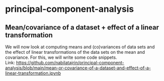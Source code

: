 # principal-component-analysis

## Mean/covariance of a dataset + effect of a linear transformation
We will now look at computing means and (co)variances of data sets and the effect of linear transformations of the data sets on the mean and covariance. For this, we will write some code snippets.<br>
Link: https://github.com/nabilatajrin/principal-component-analysis/blob/main/mean-or-covariance-of-a-dataset-and-effect-of-a-linear-transformation.ipynb


